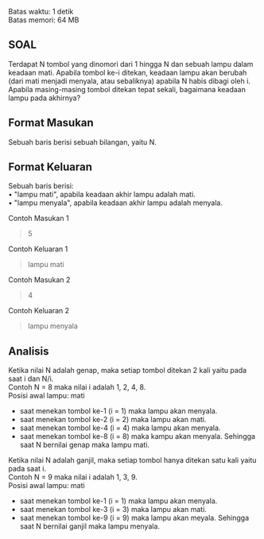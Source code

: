 Batas waktu: 1 detik  
Batas memori: 64 MB
## SOAL
Terdapat N tombol yang dinomori dari 1 hingga N dan sebuah lampu dalam keadaan
mati. Apabila tombol ke-i ditekan, keadaan lampu akan berubah (dari mati menjadi
menyala, atau sebaliknya) apabila N habis dibagi oleh i. Apabila masing-masing
tombol ditekan tepat sekali, bagaimana keadaan lampu pada akhirnya?  
## Format Masukan
Sebuah baris berisi sebuah bilangan, yaitu N.
## Format Keluaran
Sebuah baris berisi:  
• "lampu mati", apabila keadaan akhir lampu adalah mati.  
• "lampu menyala", apabila keadaan akhir lampu adalah menyala.   

Contoh Masukan 1  
> 5

Contoh Keluaran 1  
> lampu mati

Contoh Masukan 2  
> 4

Contoh Keluaran 2  
> lampu menyala  
## Analisis  
Ketika nilai N adalah genap, maka setiap tombol ditekan 2 kali yaitu pada saat i dan N/i.  
Contoh N = 8 maka nilai i adalah 1, 2, 4, 8.  
Posisi awal lampu: mati  
- saat menekan tombol ke-1 (i = 1) maka lampu akan menyala.
- saat menekan tombol ke-2 (i = 2) maka lampu akan mati.
- saat menekan tombol ke-4 (i = 4) maka lampu akan menyala.
- saat menekan tombol ke-8 (i = 8) maka kampu akan menyala.
Sehingga saat N bernilai genap maka lampu mati.

Ketika nilai N adalah ganjil, maka setiap tombol hanya ditekan satu kali yaitu pada saat i.   
Contoh N = 9 maka nilai i adalah 1, 3, 9.  
Posisi awal lampu: mati  
- saat menekan tombol ke-1 (i = 1) maka lampu akan menyala.
- saat menekan tombol ke-3 (i = 3) maka lampu akan mati.
- saat menekan tombol ke-9 (i = 9) maka lampu akan meyala.
Sehingga saat N bernilai ganjil maka lampu menyala.  



